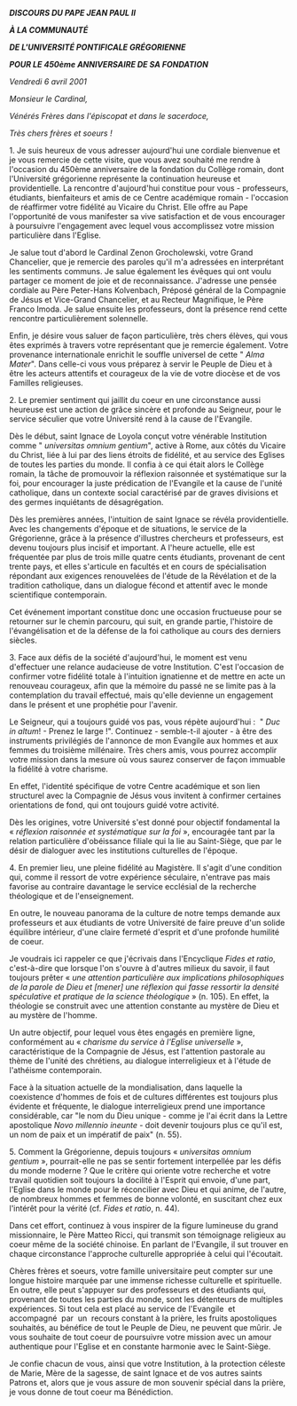 ***DISCOURS DU PAPE JEAN PAUL II***

***À LA COMMUNAUTÉ***

***DE L'UNIVERSITÉ PONTIFICALE GRÉGORIENNE***

***POUR LE 450ème ANNIVERSAIRE DE SA FONDATION***

*Vendredi 6 avril 2001*

*Monsieur le Cardinal,*

*Vénérés Frères dans l'épiscopat et dans le sacerdoce,*

*Très chers frères et soeurs !*

1. Je suis heureux de vous adresser aujourd'hui une cordiale bienvenue et je vous remercie de cette visite, que vous avez souhaité me rendre à l'occasion du 450ème anniversaire de la fondation du Collège romain, dont l'Université grégorienne représente la continuation heureuse et providentielle. La rencontre d'aujourd'hui constitue pour vous - professeurs, étudiants, bienfaiteurs et amis de ce Centre académique romain - l'occasion de réaffirmer votre fidélité au Vicaire du Christ. Elle offre au Pape l'opportunité de vous manifester sa vive satisfaction et de vous encourager à poursuivre l'engagement avec lequel vous accomplissez votre mission particulière dans l'Eglise.

Je salue tout d'abord le Cardinal Zenon Grocholewski, votre Grand Chancelier, que je remercie des paroles qu'il m'a adressées en interprétant les sentiments communs. Je salue également les évêques qui ont voulu partager ce moment de joie et de reconnaissance. J'adresse une pensée cordiale au Père Peter-Hans Kolvenbach, Préposé général de la Compagnie de Jésus et Vice-Grand Chancelier, et au Recteur Magnifique, le Père Franco Imoda. Je salue ensuite les professeurs, dont la présence rend cette rencontre particulièrement solennelle.

Enfin, je désire vous saluer de façon particulière, très chers élèves, qui vous êtes exprimés à travers votre représentant que je remercie également. Votre provenance internationale enrichit le souffle universel de cette " *Alma Mater*". Dans celle-ci vous vous préparez à servir le Peuple de Dieu et à être les acteurs attentifs et courageux de la vie de votre diocèse et de vos Familles religieuses.

2. Le premier sentiment qui jaillit du coeur en une circonstance aussi heureuse est une action de grâce sincère et profonde au Seigneur, pour le service séculier que votre Université rend à la cause de l'Evangile.

Dès le début, saint Ignace de Loyola conçut votre vénérable Institution comme " *universitas omnium gentium*", active à Rome, aux côtés du Vicaire du Christ, liée à lui par des liens étroits de fidélité, et au service des Eglises de toutes les parties du monde. Il confia à ce qui était alors le Collège romain, la tâche de promouvoir la réflexion raisonnée et systématique sur la foi, pour encourager la juste prédication de l'Evangile et la cause de l'unité catholique, dans un contexte social caractérisé par de graves divisions et des germes inquiétants de désagrégation.

Dès les premières années, l'intuition de saint Ignace se révéla providentielle. Avec les changements d'époque et de situations, le service de la Grégorienne, grâce à la présence d'illustres chercheurs et professeurs, est devenu toujours plus incisif et important. A l'heure actuelle, elle est fréquentée par plus de trois mille quatre cents étudiants, provenant de cent trente pays, et elles s'articule en facultés et en cours de spécialisation répondant aux exigences renouvelées de l'étude de la Révélation et de la tradition catholique, dans un dialogue fécond et attentif avec le monde scientifique contemporain.

Cet événement important constitue donc une occasion fructueuse pour se retourner sur le chemin parcouru, qui suit, en grande partie, l'histoire de l'évangélisation et de la défense de la foi catholique au cours des derniers siècles.

3. Face aux défis de la société d'aujourd'hui, le moment est venu d'effectuer une relance audacieuse de votre Institution. C'est l'occasion de confirmer votre fidélité totale à l'intuition ignatienne et de mettre en acte un renouveau courageux, afin que la mémoire du passé ne se limite pas à la contemplation du travail effectué, mais qu'elle devienne un engagement dans le présent et une prophétie pour l'avenir.

Le Seigneur, qui a toujours guidé vos pas, vous répète aujourd'hui :  " *Duc in altum*! - Prenez le large !". Continuez - semble-t-il ajouter - à être des instruments privilégiés de l'annonce de mon Evangile aux hommes et aux femmes du troisième millénaire. Très chers amis, vous pourrez accomplir votre mission dans la mesure où vous saurez conserver de façon immuable la fidélité à votre charisme.

En effet, l'identité spécifique de votre Centre académique et son lien structurel avec la Compagnie de Jésus vous invitent à confirmer certaines orientations de fond, qui ont toujours guidé votre activité.

Dès les origines, votre Université s'est donné pour objectif fondamental la « *réflexion raisonnée et systématique sur la foi* », encouragée tant par la relation particulière d'obéissance filiale qui la lie au Saint-Siège, que par le désir de dialoguer avec les institutions culturelles de l'époque.

4. En premier lieu, une pleine fidélité au Magistère. Il s'agit d'une condition qui, comme il ressort de votre expérience séculaire, n'entrave pas mais favorise au contraire davantage le service ecclésial de la recherche théologique et de l'enseignement.

En outre, le nouveau panorama de la culture de notre temps demande aux professeurs et aux étudiants de votre Université de faire preuve d'un solide équilibre intérieur, d'une claire fermeté d'esprit et d'une profonde humilité de coeur.

Je voudrais ici rappeler ce que j'écrivais dans l'Encyclique *Fides et ratio*, c'est-à-dire que lorsque l'on s'ouvre à d'autres milieux du savoir, il faut toujours prêter « *une attention particulière aux implications philosophiques de la parole de Dieu et [mener] une réflexion qui fasse ressortir la densité spéculative et pratique de la science théologique* » (n. 105). En effet, la théologie se construit avec une attention constante au mystère de Dieu et au mystère de l'homme.

Un autre objectif, pour lequel vous êtes engagés en première ligne, conformément au « *charisme du service à l'Eglise universelle* », caractéristique de la Compagnie de Jésus, est l'attention pastorale au thème de l'unité des chrétiens, au dialogue interreligieux et à l'étude de l'athéisme contemporain.

Face à la situation actuelle de la mondialisation, dans laquelle la coexistence d'hommes de fois et de cultures différentes est toujours plus évidente et fréquente, le dialogue interreligieux prend une importance considérable, car "le nom du Dieu unique - comme je l'ai écrit dans la Lettre apostolique *Novo millennio ineunte* - doit devenir toujours plus ce qu'il est, un nom de paix et un impératif de paix" (n. 55).

5. Comment la Grégorienne, depuis toujours « *universitas omnium gentium* », pourrait-elle ne pas se sentir fortement interpellée par les défis du monde moderne ? Que le critère qui oriente votre recherche et votre travail quotidien soit toujours la docilité à l'Esprit qui envoie, d'une part, l'Eglise dans le monde pour le réconcilier avec Dieu et qui anime, de l'autre, de nombreux hommes et femmes de bonne volonté, en suscitant chez eux l'intérêt pour la vérité (cf. *Fides et ratio*, n. 44).

Dans cet effort, continuez à vous inspirer de la figure lumineuse du grand missionnaire, le Père Matteo Ricci, qui transmit son témoignage religieux au coeur même de la société chinoise. En parlant de l'Evangile, il sut trouver en chaque circonstance l'approche culturelle appropriée à celui qui l'écoutait.

Chères frères et soeurs, votre famille universitaire peut compter sur une longue histoire marquée par une immense richesse culturelle et spirituelle. En outre, elle peut s'appuyer sur des professeurs et des étudiants qui, provenant de toutes les parties du monde, sont les détenteurs de multiples expériences. Si tout cela est placé au service de l'Evangile  et  accompagné  par  un  recours constant à la prière, les fruits apostoliques souhaités, au bénéfice de tout le Peuple de Dieu, ne peuvent que mûrir. Je vous souhaite de tout coeur de poursuivre votre mission avec un amour authentique pour l'Eglise et en constante harmonie avec le Saint-Siège.

Je confie chacun de vous, ainsi que votre Institution, à la protection céleste de Marie, Mère de la sagesse, de saint Ignace et de vos autres saints Patrons et, alors que je vous assure de mon souvenir spécial dans la prière, je vous donne de tout coeur ma Bénédiction.